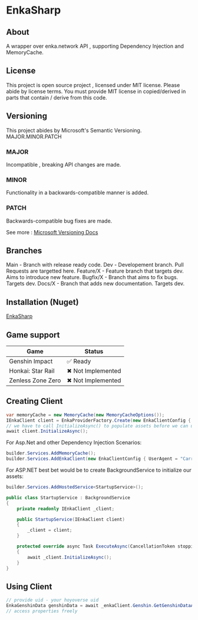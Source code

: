 # EnkaSharp
## About
A wrapper over enka.network API , supporting Dependency Injection and MemoryCache.

## License
This project is open source project , licensed under MIT license. 
Please abide by license terms. You must provide MIT license in copied/derived in parts that contain / derive from this code.

## Versioning
This project abides by Microsoft's Semantic Versioning.
MAJOR.MINOR.PATCH
### MAJOR 
Incompatible , breaking API changes are made.
### MINOR 
 Functionality in a backwards-compatible manner is added.
### PATCH 
Backwards-compatible bug fixes are made.

See more : [Microsoft Versioning Docs](https://learn.microsoft.com/en-us/dotnet/csharp/versioning#authoring-libraries)
## Branches
Main - Branch with release ready code.
Dev - Developement branch. Pull Requests are targetted here.
Feature/X - Feature branch that targets dev. Aims to introduce new feature.
Bugfix/X - Branch that aims to fix bugs. Targets dev.
Docs/X - Branch that adds new documentation. Targets dev.

## Installation (Nuget)
[EnkaSharp](https://www.nuget.org/packages/EnkaSharp)
## Game support

| Game              | Status            |
|-------------------|-------------------|
| Genshin Impact    | ✅ Ready           | 
| Honkai: Star Rail | ✖ Not Implemented |  
| Zenless Zone Zero | ✖ Not Implemented |

## Creating Client
```csharp
var memoryCache = new MemoryCache(new MemoryCacheOptions());
IEnkaClient client = EnkaProviderFactory.Create(new EnkaClientConfig { UserAgent = "Carried-Api-Test"} , memoryCache);
// we have to call InitializeAsync() to populate assets before we can use EnkaClient
await client.InitializeAsync();
```

For Asp.Net and other Dependency Injection Scenarios:
```csharp
builder.Services.AddMemoryCache();
builder.Services.AddEnkaClient(new EnkaClientConfig { UserAgent = "Carried-Api-Test"});
```
For ASP.NET best bet would be to create BackgroundService to initialize our assets:
```csharp
builder.Services.AddHostedService<StartupService>();
```

```csharp
public class StartupService : BackgroundService
{
    private readonly IEnkaClient _client;

    public StartupService(IEnkaClient client)
    {
        _client = client;
    }

    protected override async Task ExecuteAsync(CancellationToken stoppingToken)
    {
        await _client.InitializeAsync();
    }
}
```

## Using Client
```csharp
// provide uid - your hoyoverse uid
EnkaGenshinData genshinData = await _enkaClient.Genshin.GetGenshinDataAsync(uid);
// access properties freely
```
